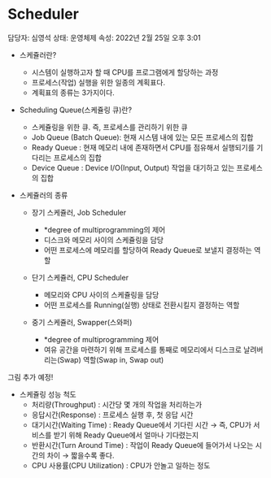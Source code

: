 # Scheduler

담당자: 심영석
상태: 운영체제
속성: 2022년 2월 25일 오후 3:01

- 스케쥴러란?
    - 시스템이 실행하고자 할 때 CPU를 프로그램에게 할당하는 과정
    - 프로세스(작업) 실행을 위한 일종의 계획표다.
    - 계획표의 종류는 3가지이다.
    
- Scheduling Queue(스케쥴링 큐)란?
    - 스케쥴링을 위한 큐. 즉, 프로세스를 관리하기 위한 큐
    - Job Queue (Batch Queue): 현재 시스템 내에 있는 모든 프로세스의 집합
    - Ready Queue : 현재 메모리 내에 존재하면서 CPU를 점유해서 실행되기를 기다리는 프로세스의 집합
    - Device Queue : Device I/O(Input, Output) 작업을 대기하고 있는 프로세스의 집합
    
- 스케쥴러의 종류
    - 장기 스케쥴러, Job Scheduler
        - *degree of multiprogramming의 제어
        - 디스크와 메모리 사이의 스케쥴링을 담당
        - 어떤 프로세스에 메모리를 할당하여 Ready Queue로 보낼지 결정하는 역할
        
    - 단기 스케쥴러, CPU Scheduler
        - 메모리와 CPU 사이의 스케쥴링을 담당
        - 어떤 프로세스를 Running(실행) 상태로 전환시킬지 결정하는 역할
        
    - 중기 스케쥴러, Swapper(스와퍼)
        - *degree of multiprogramming 제어
        - 여유 공간을 마련하기 위해 프로세스를 통째로 메모리에서 디스크로 날려버리는(Swap) 역할(Swap in, Swap out)

그림 추가 예정!

- 스케쥴링 성능 척도
    - 처리량(Throughput) : 시간당 몇 개의 작업을 처리하는가
    - 응답시간(Response) : 프로세스 실행 후, 첫 응답 시간
    - 대기시간(Waiting Time) : Ready Queue에서 기다린 시간 → 즉, CPU가 서비스를 받기 위해 Ready Queue에서 얼마나 기다렸는지
    - 반환시간(Turn Around Time) : 작업이 Ready Queue에 들어가서 나오는 시간의 차이 → 짧을수록 좋다.
    - CPU 사용률(CPU Utilization) : CPU가 안놀고 일하는 정도